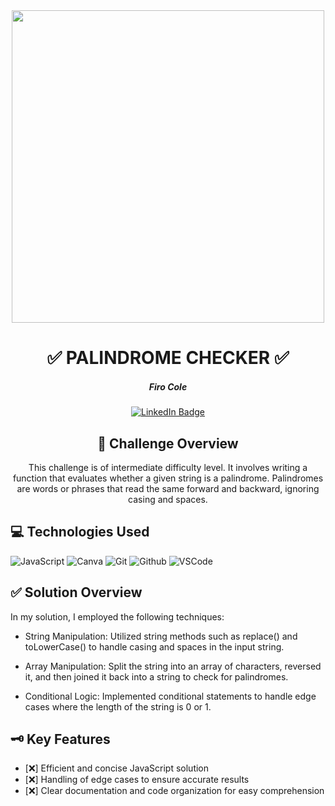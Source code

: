 <div id="header" align="center">
  <img src="https://live.staticflickr.com/65535/53611225928_94d7cafb16.jpg" width="500" height="500">
</div>

<div id="description" align="center">

# :white_check_mark: PALINDROME CHECKER :white_check_mark:



##### Firo Cole

[![LinkedIn Badge](https://img.shields.io/badge/-@firocolemd-blue?style=flat&logo=Linkedin&logoColor=black)](https://www.linkedin.com/in/firocolemd/)

  ## :pencil: Challenge Overview
This challenge is of intermediate difficulty level. It involves writing a function that evaluates whether a given string is a palindrome. Palindromes are words or phrases that read the same forward and backward, ignoring casing and spaces.

</div>




## :computer: Technologies Used

![JavaScript](https://img.shields.io/badge/-JavaScript-05122A?style=flat&logo=javascript)
![Canva](https://img.shields.io/badge/-Canva-05122A?style=flat&logo=canva)
![Git](https://img.shields.io/badge/-Git-05122A?style=flat&logo=git)
![Github](https://img.shields.io/badge/-GitHub-05122A?style=flat&logo=github)
![VSCode](https://img.shields.io/badge/-VS_Code-05122A?style=flat&logo=visualstudio)




## :white_check_mark: Solution Overview

In my solution, I employed the following techniques:

- String Manipulation: Utilized string methods such as replace() and toLowerCase() to handle casing and spaces in the input string.
  
- Array Manipulation: Split the string into an array of characters, reversed it, and then 
joined it back into a string to check for palindromes.

- Conditional Logic: Implemented conditional statements to handle edge cases where the length of the string is 0 or 1.

## :old_key: Key  Features
- [:x:] Efficient and concise JavaScript solution
- [:x:] Handling of edge cases to ensure accurate results
- [:x:] Clear documentation and code organization for easy comprehension
